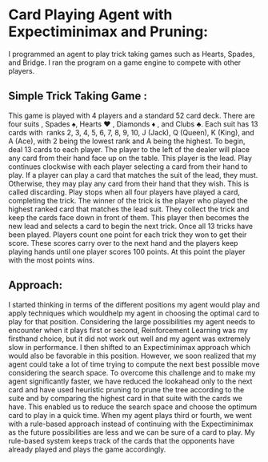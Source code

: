 # Card Playing Agent with Expectiminimax and Pruning:

I programmed an agent to play trick taking games such as Hearts,
Spades, and Bridge. I ran the program on a game engine to compete with other players.

## Simple Trick Taking Game :
This game is played with 4 players and a standard 52 card deck. There are four suits , Spades ♠,
Hearts ♥ , Diamonds ♦ , and Clubs ♣. Each suit has 13 cards with ​ ranks  2, 3, 4, 5, 6, 7, 8, 9, 10, J
(Jack), Q (Queen), K (King), and A (Ace), with 2 being the lowest rank and A being the highest.
To begin, deal 13 cards to each player. The player to the left of the dealer will place any card
from their hand face up on the table. This player is the lead.
Play continues clockwise with each player selecting a card from their hand to play. If a player
can play a card that matches the suit of the lead, they must. Otherwise, they may play any card
from their hand that they wish. This is called discarding. Play stops when all four players have
played a card, completing the trick.
The winner of the trick is the player who played the highest ranked card that matches the lead
suit. They collect the trick and keep the cards face down in front of them. This player then
becomes the new lead and selects a card to begin the next trick.
Once all 13 tricks have been played. Players count one point for each trick they won to get their
score. These scores carry over to the next hand and the players keep playing hands until one
player scores 100 points. At this point the player with the most points wins.

## Approach:
I started thinking in terms of the different positions my agent would play and apply techniques which wouldhelp my agent in choosing the optimal card to play for that position. Considering the large possibilities my agent needs to encounter when it plays first or second, Reinforcement Learning was my firsthand choice, but it did not work out well and my agent was extremely slow in performance. I then shifted to an Expectiminimax approach which would also be favorable in this position. However, we soon realized that my agent could take a lot of time trying to compute the next best possible move considering the search space. To overcome this challenge and to make my agent significantly faster, we have reduced the lookahead only to the next card and have used heuristic pruning to prune the tree according to the suite and by comparing the highest card in that suite with the cards we have. This enabled us to reduce the search space and choose the optimum card to play in a quick time. When my agent plays third or fourth, we went with a rule-based approach instead of continuing with the Expectiminimax as the future possibilities are less and we can be sure of a card to play. My rule-based system keeps track of the cards that the opponents have already played and plays the game accordingly.


